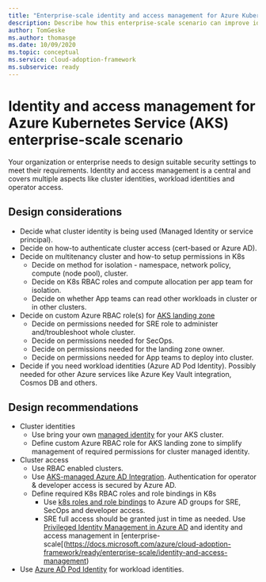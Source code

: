 ```yaml
---
title: "Enterprise-scale identity and access management for Azure Kubernetes Service"
description: Describe how this enterprise-scale scenario can improve identity and access management of Azure Kubernetes Service
author: TomGeske
ms.author: thomasge
ms.date: 10/09/2020
ms.topic: conceptual
ms.service: cloud-adoption-framework
ms.subservice: ready
---
```


# Identity and access management for Azure Kubernetes Service (AKS) enterprise-scale scenario
Your organization or enterprise needs to design suitable security settings to meet their requirements. Identity and access management is a central and covers multiple aspects like cluster identities, workload identities and operator access. 

## Design considerations
* Decide what cluster identity is being used (Managed Identity or service principal).
* Decide on how-to authenticate cluster access (cert-based or Azure AD).	
* Decide on multitenancy cluster and how-to setup permissions in K8s	
  * Decide on method for isolation - namespace, network policy, compute (node pool), cluster.
  * Decide on K8s RBAC roles and compute allocation per app team for isolation.
  * Decide on whether App teams can read other workloads in cluster or in other clusters.
* Decide on custom Azure RBAC role(s) for [AKS landing zone](https://docs.microsoft.com/azure/cloud-adoption-framework/ready/enterprise-scale/identity-and-access-management)
  * Decide on permissions needed for SRE role to administer and/troubleshoot whole cluster.
  * Decide on permissions needed for SecOps.
  * Decide on permissions needed for the landing zone owner.
  * Decide on permissions needed for App teams to deploy into cluster.
* Decide if you need workload identities (Azure AD Pod Identity). Possibly needed for other Azure services like Azure Key Vault integration, Cosmos DB and others. 

## Design recommendations
* Cluster identities
  * Use bring your own [managed identity](https://aka.ms/aks/mi) for your AKS cluster.
  * Define custom Azure RBAC role for AKS landing zone to simplify management of required permissions for cluster managed identity.
* Cluster access
  * Use RBAC enabled clusters.
  * Use [AKS-managed Azure AD Integration](https://aka.ms/aks/managed-aad).	Authentication for operator & developer access is secured by Azure AD.
  *	Define required K8s RBAC roles and role bindings in K8s
    * Use [k8s roles and role bindings](https://docs.microsoft.com/azure/aks/concepts-identity#kubernetes-role-based-access-control-rbac) to Azure AD groups for SRE, SecOps and developer access.
    * SRE full access should be granted just in time as needed. Use [Privileged Identity Management in Azure AD](https://docs.microsoft.com/azure/active-directory/privileged-identity-management/pim-configure) and identity and access management in [enterprise-scale[(https://docs.microsoft.com/azure/cloud-adoption-framework/ready/enterprise-scale/identity-and-access-management)
* Use [Azure AD Pod Identity](https://github.com/Azure/aad-pod-identity) for workload identities.
